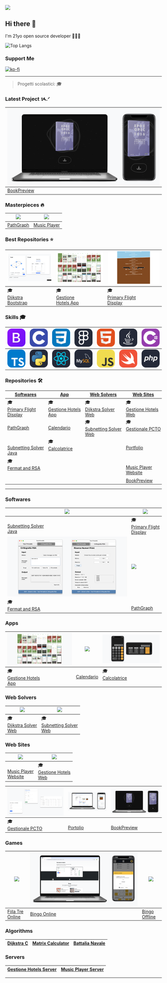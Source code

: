 ![](https://komarev.com/ghpvc/?username=vittorioPiotti&color=lightgrey)

## Hi there 👋 



I'm 21yo open source developer 🧑🏻‍💻





![Top Langs](https://github-readme-stats.vercel.app/api/top-langs/?username=vittoriopiotti&layout=compact&langs_count=8)



### Support Me

[![ko-fi](https://ko-fi.com/img/githubbutton_sm.svg)](https://ko-fi.com/P5P012BC8U)


---

>
> Progetti scolastici: 🎓
>




### Latest Project ᝰ.ᐟ

|<img src="https://github.com/vittorioPiotti/Book-Preview/blob/main/github/socialpreview.png"/>| 
|-------------|
|[BookPreview](https://github.com/vittorioPiotti/Book-Preview)|


### Masterpieces 🔥 

|<img src="https://github.com/vittorioPiotti/SmartGraphUI-ForkBased/blob/master/github/socialpreview24.png"/> |<img src="https://github.com/vittorioPiotti/Music-Player/blob/main/media/socialpreview-second.png"/>| 
|-------------|-------------|
|[PathGraph](https://github.com/vittorioPiotti/PathGraph-JavaFX)|[Music Player](https://github.com/vittorioPiotti/Music-Player)|




### Best Repositories ⭐




|<img src="https://github.com/vittorioPiotti/vittorioPiotti/blob/main/immagini/WEB.png"/>| <img src="https://github.com/vittorioPiotti/vittorioPiotti/blob/main/immagini/APP.png"/>|<img src="https://github.com/vittorioPiotti/vittorioPiotti/blob/main/immagini/PFD.png"/>|
|-------------|-------------|-------------|
|🎓<br> [Dijkstra<br>Bootstrap](https://github.com/vittorioPiotti/Dijkstra-Bootstrap)   |🎓<br> [Gestione<br>Hotels&nbsp;App](https://github.com/vittorioPiotti/Gestione-Hotel-App)  |🎓<br> [Primary&nbsp;Flight<br>Display](https://github.com/vittorioPiotti/Primary-Flight-Display) |



### Skills 🎓

| <img src="https://github.com/tandpfun/skill-icons/blob/main/icons/Bootstrap.svg" width="70"> |  <img src="https://github.com/tandpfun/skill-icons/blob/main/icons/C.svg" width="70">      |  <img src="https://github.com/tandpfun/skill-icons/blob/main/icons/CSS.svg" width="70"> | <img src="https://github.com/tandpfun/skill-icons/blob/main/icons/Figma-Dark.svg" width="70"> | <img src="https://github.com/tandpfun/skill-icons/blob/main/icons/HTML.svg" width="70"> | <img src="https://github.com/tandpfun/skill-icons/blob/main/icons/Java-Dark.svg" width="70">  |    <img src="https://github.com/tandpfun/skill-icons/blob/main/icons/CS.svg" width="70">   |
|-------------|-------------|-------------|-------------|-------------|-------------|-------------|
| <img src="https://github.com/tandpfun/skill-icons/blob/main/icons/TypeScript.svg" width="70"> | <img src="https://github.com/tandpfun/skill-icons/blob/main/icons/Python-Dark.svg" width="70"> |<img src="https://github.com/tandpfun/skill-icons/blob/main/icons/React-Dark.svg" width="70">  | <img src="https://github.com/tandpfun/skill-icons/blob/main/icons/MySQL-Dark.svg" width="70">   |  <img src="https://github.com/tandpfun/skill-icons/blob/main/icons/JavaScript.svg" width="70"> | <img src="https://github.com/tandpfun/skill-icons/blob/main/icons/Swift.svg" width="70">   | <img src="https://github.com/tandpfun/skill-icons/blob/main/icons/PHP-Dark.svg" width="70"> | 





### Repositories 🛠️ 


| [Softwares](#softwares)                                                                                     | [App](#app)                                                                                              | [Web Solvers](#web-solvers)                                                                                | [Web Sites](#web-sites)                                                                                         | [Games](#games)                                                                                     | [Algorithms](#algorithms)                                                                                     | [Servers](#servers)                                                                                     |
|----------------------------------------------------------------------------------------------------|--------------------------------------------------------------------------------------------------|------------------------------------------------------------------------------------------------|------------------------------------------------------------------------------------------------|------------------------------------------------------------------------------------------------|------------------------------------------------------------------------------------------------|------------------------------------------------------------------------------------------------|
|🎓<br> [Primary&nbsp;Flight<br>Display](https://github.com/vittorioPiotti/Primary-Flight-Display)                         |🎓<br>[Gestione&nbsp;Hotels<br>App](https://github.com/vittorioPiotti/Gestione-Hotel-App)                           |🎓<br>  [Dijkstra&nbsp;Solver<br>Web](https://github.com/vittorioPiotti/Dijkstra-Bootstrap)                   |🎓<br> [Gestione&nbsp;Hotels<br>Web](https://github.com/vittorioPiotti/Gestione-Hotel-PHP)                       | <br> [FilaTre](https://github.com/vittorioPiotti/FilaTre-Online) <br> &#8203;                                        |🎓<br> [Battaglia&nbsp;Navale](https://github.com/vittorioPiotti/Battaglia-Navale-C) <br> &#8203;                     |🎓<br> [Gestione&nbsp;Hotels<br>Server](https://github.com/vittorioPiotti/Gestione-Hotels-Server)                      |
|<br> [PathGraph](https://github.com/vittorioPiotti/SmartGraphUI-JavaFX)   <br> &#8203;                                  | <br>[Calendario](https://github.com/vittorioPiotti/Calendario-React-Native)   <br> &#8203;                         |🎓<br> [Subnetting&nbsp;Solver<br>Web](https://github.com/vittorioPiotti/Subnetting-Bootstrap)                      |🎓<br> [Gestionale&nbsp;PCTO](https://github.com/vittorioPiotti/Gestionale)  <br> &#8203;                                 |<br> [Bingo&nbsp;Online](https://github.com/vittorioPiotti/Bingo-Online-Bootstrap)  <br> &#8203;                                 |🎓<br> [Matrix<br>Calculator](https://github.com/vittorioPiotti/Matrix-Calculator-C)                       | <br>[Music&nbsp;Player<br>Server](https://github.com/vittorioPiotti/Music-Player-Server)                      |
| <br> [Subnetting&nbsp;Solver<br>Java](https://github.com/vittorioPiotti/Subnet-Solver-Java)                       |🎓<br> [Calcolatrice](https://github.com/vittorioPiotti/Calcolatrice-React-Native) <br> &#8203;                      |                                                                                                  | <br> [Portfolio](https://github.com/vittorioPiotti/Portfolio-Bootstrap)  <br> &#8203;                               |🎓<br> [Bingo&nbsp;Offline](https://github.com/vittorioPiotti/Bingo-Bootstrap)  <br>&#8203;                                       |🎓<br> [Dijkstra<br>Solver&nbsp;C](https://github.com/vittorioPiotti/Algoritmo-Dijkstra-C)                              |                                                                                      |
|🎓<br> [Fermat&nbsp;and&nbsp;RSA](https://github.com/vittorioPiotti/Fermat-And-RSA)  <br> &#8203;                                |                                                                                         |                                                                                                  |   <br>    [Music&nbsp;Player<br>Website](https://github.com/vittorioPiotti/Music-Player)                                     |                                                                                                    |                                                                                                 | 
|                            |                                                                                         |                                                                                                  |       [BookPreview](https://github.com/vittorioPiotti/Book-Preview)                                        |                                                                                                    |                                                                                                 |                                                                                      

                                                                                                                                                    


---

### Softwares 


| <img src="https://github.com/vittorioPiotti/Subnetting-Java/blob/main/screenshots/vlsm.png"/> |<img src="https://github.com/vittorioPiotti/Primary-Flight-Display/blob/main/project/screenshots/socialpreview5.png"/>   |
|---|---|
|<br>[Subnetting&nbsp;Solver<br>Java](https://github.com/vittorioPiotti/Subnetting-Java)  |🎓<br>[Primary&nbsp;Flight<br>Display](https://github.com/vittorioPiotti/Primary-Flight-Display) |
|<img src="https://github.com/vittorioPiotti/Fermat-And-RSA/blob/main/images/socialpreview2.png"/> |<img src="https://github.com/vittorioPiotti/SmartGraphUI-ForkBased/blob/master/github/socialpreview26.png"/>  |
|🎓<br>[Fermat and RSA](https://github.com/vittorioPiotti/Fermat-And-RSA)|<br>[PathGraph](https://github.com/vittorioPiotti/SmartGraphUI-JavaFX) | 



### Apps 


|<img src="https://github.com/vittorioPiotti/Gestione-Hotel-App/blob/main/project/screenshots/socialpreview.png"/>| <img src="https://github.com/vittorioPiotti/Calendario-React-Native/blob/main/socialpreview.png"/>|<img src="https://github.com/vittorioPiotti/Calcolatrice-React-Native/blob/main/socialpreview2.png"/>|
|-------------|-------------|-------------|
| 🎓<br>[Gestione&nbsp;Hotels<br>App](https://github.com/vittorioPiotti/Gestione-Hotel-App)|<br>[Calendario](https://github.com/vittorioPiotti/Calendario-React-Native)<br> &#8203; |🎓<br>[Calcolatrice](https://github.com/vittorioPiotti/Calcolatrice-React-Native)<br> &#8203;|



### Web Solvers 


| <img src="https://github.com/vittorioPiotti/Dijkstra-Bootstrap/blob/main/socialpreview.png"/> |<img src="https://github.com/vittorioPiotti/Subnetting-Bootstrap/blob/main/screenshots/flsm.png"/>| 
|-------------|-------------|
| 🎓<br>  [Dijkstra&nbsp;Solver<br>Web](https://github.com/vittorioPiotti/Dijkstra-Bootstrap) | 🎓<br> [Subnetting&nbsp;Solver<br>Web](https://github.com/vittorioPiotti/Subnetting-Bootstrap) |



### Web Sites 



| <img src="https://github.com/vittorioPiotti/Music-Player/blob/main/media/socialpreview-second.png"/>  |<img src="https://github.com/vittorioPiotti/Gestione-Hotel-PHP/blob/main/socialpreview80.png"/>   |
|---|---|
| <br>    [Music&nbsp;Player<br>Website](https://github.com/vittorioPiotti/Music-Player)   | 🎓<br> [Gestione&nbsp;Hotels<br>Web](https://github.com/vittorioPiotti/Gestione-Hotel-PHP)  |

| <img src="https://github.com/vittorioPiotti/vittorioPiotti/blob/main/immagini/socialpreview70.png"/>  |<img src="https://raw.githubusercontent.com/vittorioPiotti/Portfolio-Bootstrap/main/socialpreview3.png"/>  |<img src="https://github.com/vittorioPiotti/Book-Preview/blob/main/github/socialpreview.png?raw=true"/>  |
|---|---|---|
| 🎓<br> [Gestionale&nbsp;PCTO](https://github.com/vittorioPiotti/Gestionale)  | <br> [Portolio](https://github.com/vittorioPiotti/Portfolio-Bootstrap)  | <br> [BookPreview](https://github.com/vittorioPiotti/Book-Preview) | 





### Games

|<img src="https://github.com/vittorioPiotti/FilaTre-Online/blob/main/FilaTreOnline/imgs/socialpreview3.png"/>| <img src="https://github.com/vittorioPiotti/Bingo-Online-Bootstrap/blob/main/socialpreview50.png"/>|<img src="https://github.com/vittorioPiotti/Bingo-Bootstrap/blob/main/socialpreview12.png"/>| 
|-------------|-------------|---|
|[Fiila Tre Online](https://github.com/vittorioPiotti/FilaTre-Online)|[Bingo Online](https://github.com/vittorioPiotti/Bingo-Online-Bootstrap)|[Bingo Offline](https://github.com/vittorioPiotti/Bingo-Bootstrap)|


### Algorithms 

|[Dijkstra C](https://github.com/vittorioPiotti/Algoritmo-Dijkstra-C)|[Matrix Calculator](https://github.com/vittorioPiotti/Matrix-Calculator-C)|[Battalia Navale](https://github.com/vittorioPiotti/Battaglia-Navale-C)|
|-------------|-------------|-------------|

### Servers 

|[Gestione Hotels Server ](https://github.com/vittorioPiotti/Gestione-Hotels-Server)|[Music Player Server ](https://github.com/vittorioPiotti/Music-Player-Server)|
|-------------|-------------|


---





